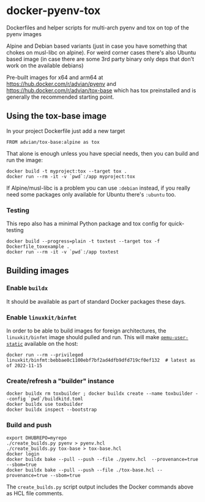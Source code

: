 # docker-pyenv-tox

Dockerfiles and helper scripts for multi-arch pyenv and tox on top of the pyenv images

Alpine and Debian based variants (just in case you have something that chokes
on musl-libc on alpine). For weird corner cases there's also Ubuntu based image (in case there
are some 3rd party binary only deps that don't work on the available debians)

Pre-built images for x64 and arm64 at <https://hub.docker.com/r/advian/pyenv> and
<https://hub.docker.com/r/advian/tox-base> which has tox preinstalled and is generally
the recommended starting point.

## Using the tox-base image

In your project Dockerfile just add a new target

    FROM advian/tox-base:alpine as tox

That alone is enough unless you have special needs, then you can build and
run the image:

    docker build -t myproject:tox --target tox .
    docker run --rm -it -v `pwd`:/app myproject:tox

If Alpine/musl-libc is a problem you can use `:debian` instead, if you really
need some packages only available for Ubuntu there's `:ubuntu` too.

### Testing

This repo also has a minimal Python package and tox config for quick-testing

    docker build --progress=plain -t toxtest --target tox -f Dockerfile_toxexample .
    docker run --rm -it -v `pwd`:/app toxtest

## Building images

### Enable `buildx`

It should be available as part of standard Docker packages these days.

### Enable `linuxkit/binfmt`

In order to be able to build images for foreign architectures, the `linuxkit/binfmt`
image should pulled and run. This will make [`qemu-user-static`](https://github.com/multiarch/qemu-user-static)
available on the host:

    docker run --rm --privileged linuxkit/binfmt:bebbae0c1100ebf7bf2ad4dfb9dfd719cf0ef132  # latest as of 2022-11-15

### Create/refresh a "builder" instance

    docker buildx rm toxbuilder ; docker buildx create --name toxbuilder --config `pwd`/buildkitd.toml
    docker buildx use toxbuilder
    docker buildx inspect --bootstrap

### Build and push

    export DHUBREPO=myrepo
    ./create_builds.py pyenv > pyenv.hcl
    ./create_builds.py tox-base > tox-base.hcl
    docker login
    docker buildx bake --pull --push --file ./pyenv.hcl  --provenance=true --sbom=true
    docker buildx bake --pull --push --file ./tox-base.hcl --provenance=true --sbom=true

The `create_builds.py` script output includes the Docker commands above as HCL file comments.
